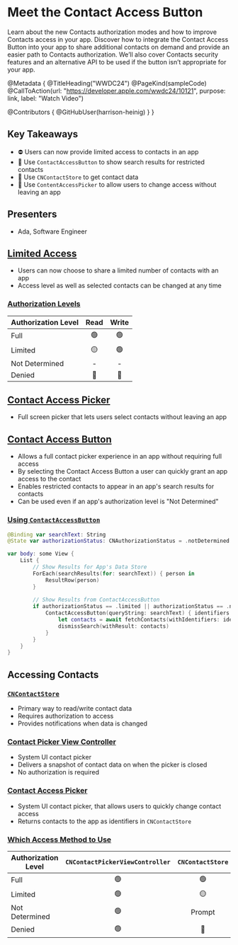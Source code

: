 # Meet the Contact Access Button

Learn about the new Contacts authorization modes and how to improve Contacts access in your app. Discover how to integrate the Contact Access Button into your app to share additional contacts on demand and provide an easier path to Contacts authorization. We’ll also cover Contacts security features and an alternative API to be used if the button isn’t appropriate for your app.

@Metadata {
   @TitleHeading("WWDC24")
   @PageKind(sampleCode)
   @CallToAction(url: "https://developer.apple.com/wwdc24/10121", purpose: link, label: "Watch Video")

   @Contributors {
       @GitHubUser(harrison-heinig)
   }
}

## Key Takeaways

- ⛔ Users can now provide limited access to contacts in an app
- 🔎 Use `ContactAccessButton` to show search results for restricted contacts
- 💽 Use `CNContactStore` to get contact data
- 🔘 Use `ContentAccessPicker` to allow users to change access without leaving an app


## Presenters
- Ada, Software Engineer

## [Limited Access](https://developer.apple.com/videos/play/wwdc2024/10121/?time=36)
- Users can now choose to share a limited number of contacts with an app
- Access level as well as selected contacts can be changed at any time

### [Authorization Levels](https://developer.apple.com/videos/play/wwdc2024/10121?time=93)

| Authorization Level | Read | Write |
| ------------------- | :--: | :---: |
| Full                | 🟢   | 🟢    |
| Limited             | 🟡   | 🟢    |
| Not Determined      | -    | -     |
| Denied              | 🔴   | 🔴    |


## [Contact Access Picker](https://developer.apple.com/videos/play/wwdc2024/10121?time=142)
- Full screen picker that lets users select contacts without leaving an app

## [Contact Access Button](https://developer.apple.com/videos/play/wwdc2024/10121?time=277)
- Allows a full contact picker experience in an app without requiring full access
- By selecting the Contact Access Button a user can quickly grant an app access to the contact
- Enables restricted contacts to appear in an app's search results for contacts
- Can be used even if an app's authorization level is "Not Determined"

### [Using `ContactAccessButton`](https://developer.apple.com/videos/play/wwdc2024/10121?time=315)
```swift
@Binding var searchText: String
@State var authorizationStatus: CNAuthorizationStatus = .notDetermined

var body: some View {
    List {
        // Show Results for App's Data Store
        ForEach(searchResults(for: searchText)) { person in
            ResultRow(person)
        }
    
        // Show Results from ContactAccessButton
        if authorizationStatus == .limited || authorizationStatus == .notDetermined {
            ContactAccessButton(queryString: searchText) { identifiers in 
                let contacts = await fetchContacts(withIdentifiers: identifiers)
                dismissSearch(withResult: contacts)
            }
        }
    }
}
```

## Accessing Contacts

### [`CNContactStore`](https://developer.apple.com/videos/play/wwdc2024/10121?time=520)

- Primary way to read/write contact data
- Requires authorization to access
- Provides notifications when data is changed

### [Contact Picker View Controller](https://developer.apple.com/videos/play/wwdc2024/10121?time=656)
- System UI contact picker
- Delivers a snapshot of contact data on when the picker is closed
- No authorization is required

### [Contact Access Picker](https://developer.apple.com/videos/play/wwdc2024/10121?time=713)
- System UI contact picker, that allows users to quickly change contact access
- Returns contacts to the app as identifiers in `CNContactStore`

### [Which Access Method to Use](https://developer.apple.com/videos/play/wwdc2024/10121?time=813)
| Authorization Level | `CNContactPickerViewController` | `CNContactStore` | `ContactAccessButton` | `ContactAccessPicker` |
| ------------------- | :-----------------------------: | :--------------: | :-------------------: | :-------------------: |
| Full                | 🟢                              | 🟢               | Not Needed            |  Not Needed           |
| Limited             | 🟢                              | 🟡               | 🟢                   |  🟢                   |
| Not Determined      | 🟢                              | Prompt           | 🟢                   |  🔴                   |
| Denied              | 🟢                              | 🔴               | 🔴                   |  🔴                   |
